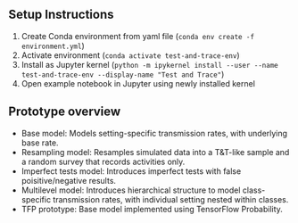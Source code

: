 ## Setup Instructions

1. Create Conda environment from yaml file (`conda env create -f environment.yml`)
2. Activate environment (`conda activate test-and-trace-env`)
3. Install as Jupyter kernel (`python -m ipykernel install --user --name test-and-trace-env --display-name "Test and Trace"`)
4. Open example notebook in Jupyter using newly installed kernel

## Prototype overview
- Base model: Models setting-specific transmission rates, with underlying base rate.
- Resampling model: Resamples simulated data into a T&T-like sample and a random survey that records activities only.
- Imperfect tests model: Introduces imperfect tests with false poisitive/negative results.
- Multilevel model: Introduces hierarchical structure to model class-specific transmission rates, with individual setting nested within classes.
- TFP prototype: Base model implemented using TensorFlow Probability.

 
